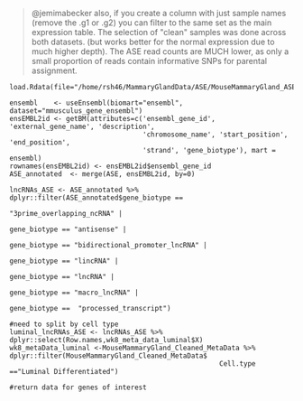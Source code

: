 > @jemimabecker also, if you create a column with just sample names (remove the .g1 or .g2) you can filter to the same set as the main expression table. The selection of "clean" samples was done across both datasets. (but works better for the normal expression due to much higher depth). The ASE read counts are MUCH lower, as only a small proportion of reads contain informative SNPs for parental assignment.

```
load.Rdata(file="/home/rsh46/MammaryGlandData/ASE/MouseMammaryGland_ASE_NormalisedReadCounts_RAW.Rdata","ASE")

ensembl    <- useEnsembl(biomart="ensembl", dataset="mmusculus_gene_ensembl")
ensEMBL2id <- getBM(attributes=c('ensembl_gene_id', 'external_gene_name', 'description',
                                 'chromosome_name', 'start_position', 'end_position', 
                                 'strand', 'gene_biotype'), mart = ensembl)  
rownames(ensEMBL2id) <- ensEMBL2id$ensembl_gene_id
ASE_annotated  <- merge(ASE, ensEMBL2id, by=0)

lncRNAs_ASE <- ASE_annotated %>% dplyr::filter(ASE_annotated$gene_biotype ==
                                                                   "3prime_overlapping_ncRNA" |
                                                                   gene_biotype == "antisense" |
                                                                   gene_biotype == "bidirectional_promoter_lncRNA" |
                                                                   gene_biotype == "lincRNA" |
                                                                   gene_biotype == "lncRNA" |
                                                                   gene_biotype == "macro_lncRNA" |
                                                                   gene_biotype ==  "processed_transcript")

#need to split by cell type
luminal_lncRNAs_ASE <- lncRNAs_ASE %>% dplyr::select(Row.names,wk8_meta_data_luminal$X)
wk8_metaData_luminal <-MouseMammaryGland_Cleaned_MetaData %>% dplyr::filter(MouseMammaryGland_Cleaned_MetaData$
                                                    Cell.type =="Luminal Differentiated")

#return data for genes of interest

```
